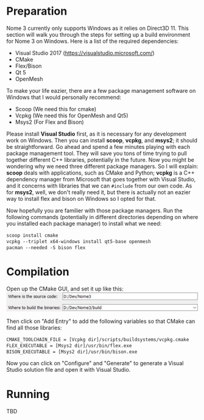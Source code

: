 # Preparation
Nome 3 currently only supports Windows as it relies on Direct3D 11. This section will walk you through the steps for setting up a build environment for Nome 3 on Windows. Here is a list of the required dependencies:

- Visual Studio 2017 (https://visualstudio.microsoft.com/)
- CMake
- Flex/Bison
- Qt 5
- OpenMesh

To make your life eazier, there are a few package management software on Windows that I would personally recommend:
- Scoop (We need this for cmake)
- Vcpkg (We need this for OpenMesh and Qt5)
- Msys2 (For Flex and Bison)

Please install __Visual Studio__ first, as it is necessary for any development work on Windows. Then you can install __scoop__, __vcpkg__, and __msys2__; it should be straightforward. Go ahead and spend a few minutes playing with each package management tool. They will save you tons of time trying to pull together different C++ libraries, potentially in the future. Now you might be wondering why we need three different package managers. So I will explain: __scoop__ deals with applications, such as CMake and Python; __vcpkg__ is a C++ dependency manager from Microsoft that goes together with Visual Studio, and it concerns with libraries that we can `#include` from our own code. As for __msys2__, well, we don't really need it, but there is actually not an eazier way to install flex and bison on Windows so I opted for that.

Now hopefully you are familier with those package managers. Run the following commands (potentially in different directories depending on where you installed each package manager) to install what we need:

```
scoop install cmake
vcpkg --triplet x64-windows install qt5-base openmesh
pacman --needed -S bison flex
```

# Compilation
Open up the CMake GUI, and set it up like this:
![alt text](snip1.jpg)

Then click on "Add Entry" to add the following variables so that CMake can find all those libraries:
```
CMAKE_TOOLCHAIN_FILE = [Vcpkg dir]/scripts/buildsystems/vcpkg.cmake
FLEX_EXECUTABLE = [Msys2 dir]/usr/bin/flex.exe
BISON_EXECUTABLE = [Msys2 dir]/usr/bin/bison.exe
```

Now you can click on "Configure" and "Generate" to generate a Visual Studio solution file and open it with Visual Studio.

# Running
TBD
